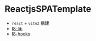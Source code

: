 # ReactjsSPATemplate

* `react` + `vite2` 構建
* [l8-lib](https://github.com/frank575/js-lib.git)
* [l8-hooks](https://github.com/frank575/react-hooks.git)
